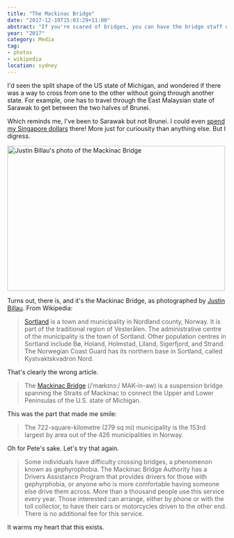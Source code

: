 ```yaml
---
title: "The Mackinac Bridge"
date: "2017-12-19T15:03:29+11:00"
abstract: "If you're scared of bridges, you can have the bridge staff drive your car for you. This is wonderful on so many levels."
year: "2017"
category: Media
tag:
- photos
- wikipedia
location: sydney
---
```

I'd seen the split shape of the US state of Michigan, and wondered if there was a way to cross from one to the other without going through another state. For example, one has to travel through the East Malaysian state of Sarawak to get between the two halves of Brunei.

Which reminds me, I've been to Sarawak but not Brunei. I could even [spend my Singapore dollars] there! More just for curiousity than anything else. But I digress.

<p><img src="https://rubenerd.com/files/2017/Mackinac_Bridge_from_the_air@1x.jpg" srcset="https://rubenerd.com/files/2017/Mackinac_Bridge_from_the_air@1x.jpg 1x, https://rubenerd.com/files/2017/Mackinac_Bridge_from_the_air@2x.jpg 2x" alt="Justin Billau's photo of the Mackinac Bridge" style="width:500px; height:333px;" /></p>

Turns out, there is, and it's the Mackinac Bridge, as photographed by [Justin Billau]. From Wikipedia:

> [Sortland] is a town and municipality in Nordland county, Norway. It is part of the traditional region of Vesterålen. The administrative centre of the municipality is the town of Sortland. Other population centres in Sortland include Bø, Holand, Holmstad, Liland, Sigerfjord, and Strand. The Norwegian Coast Guard has its northern base in Sortland, called Kystvaktskvadron Nord.

That's clearly the wrong article.

> The [Mackinac Bridge] \(/ˈmækɪnɔː/ MAK-in-aw) is a suspension bridge spanning the Straits of Mackinac to connect the Upper and Lower Peninsulas of the U.S. state of Michigan. 

This was the part that made me smile:

> The 722-square-kilometre (279 sq mi) municipality is the 153rd largest by area out of the 426 municipalities in Norway. 

Oh for Pete's sake. Let's try that again.

> Some individuals have difficulty crossing bridges, a phenomenon known as gephyrophobia. The Mackinac Bridge Authority has a Drivers Assistance Program that provides drivers for those with gephyrphobia, or anyone who is more comfortable having someone else drive them across. More than a thousand people use this service every year. Those interested can arrange, either by phone or with the toll collector, to have their cars or motorcycles driven to the other end. There is no additional fee for this service.

It warms my heart that this exists.

[Sortland]: https://en.wikipedia.org/wiki/Sortland "Wikipedia article on Sortland"
[Mackinac Bridge]: https://en.wikipedia.org/wiki/Mackinac_Bridge "Wikipedia article on the Mackinac Bridge"
[Justin Billau]: https://commons.wikimedia.org/wiki/File:Mackinac_Bridge_from_the_air3.jpg
[spend my Singapore dollars]: http://www.mas.gov.sg/currency/currency%20interchangeability%20agreement%20between%20brunei%20darussalam%20and%20singapore.aspx

